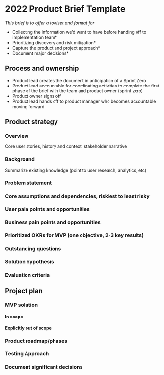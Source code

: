 # 2022 Product Brief Template

*This brief is to offer a toolset and format for* 
- Collecting the information we’d want to have before handing off to implementation team*
- Prioritizing discovery and risk mitigation*
- Capture the product and project approach*
- Document major decisions*

## Process and ownership
- Product lead creates the document in anticipation of a Sprint Zero
- Product lead accountable for coordinating activities to complete the first phase of the brief with the team and product owner (sprint zero) 
- Product owner signs off 
- Product lead hands off to product manager who becomes accountable moving forward

## Product strategy 

### Overview
Core user stories, history and context, stakeholder narrative

### Background
Summarize existing knowledge (point to user research, analytics, etc)

### Problem statement

### Core assumptions and dependencies, riskiest to least risky

### User pain points and opportunities

### Business pain points and opportunities

### Prioritized OKRs for MVP (one objective, 2-3 key results)

### Outstanding questions 

### Solution hypothesis

### Evaluation criteria 

## Project plan

### MVP solution
#### In scope
#### Explicitly out of scope

### Product roadmap/phases

### Testing Approach

### Document significant decisions




